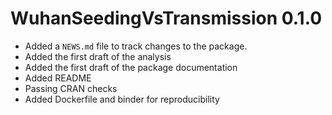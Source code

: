 # WuhanSeedingVsTransmission 0.1.0

* Added a `NEWS.md` file to track changes to the package.
* Added the first draft of the analysis
* Added the first draft of the package documentation
* Added README
* Passing CRAN checks
* Added Dockerfile and binder for reproducibility